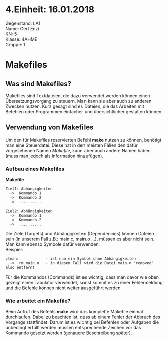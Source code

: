 # 4.Einheit: 16.01.2018

Gegenstand: LA1  
Name: Gert Enzi  
KN: 5  
Klasse: 4AHME  
Gruppe: 1  

# Makefiles  
## Was sind Makefiles?  
Makefiles sind Textdateien, die dazu verwendet werden können einen Übersetzungsvorgang zu steuern. Man kann sie aber auch zu anderen
Zwecken nutzen. Kurz gesagt sind es Dateien, die das Arbeiten mit Befehlen oder Programmen einfacher und übersichtlicher gestalten können.  
  
## Verwendung von Makefiles  
Um den für Makefiles reservierten Befehl **make** nutzen zu können, benötigt man eine Steuerdatei. Diese hat in den meisten Fällen den
dafür vorgesehenen Namen *Makefile*, kann aber auch andere Namen haben (muss man jedoch als Information hinzufügen).  

### Aufbau eines Makefiles  
**Makefile**
```
Ziel1: Abhängigkeiten 
  ->  Kommando 1
  ->  Kommando 2
  ->  ..........

Ziel2: Abhängigkeiten
  ->  Kommando 1
  ->  Kommando 2
  ->  ..........
```
Die Ziele (Targets) und Abhängigkeiten (Dependencies) können Dateien sein (in unserem Fall z.B.: main.c, main.o ...), müssen es aber nicht
sein. Man kann ebenso Symbole dafür verwenden.  
Beispiel:
```
clean:            - ist nun ein Symbol ohne Abhängigkeiten
  ->  rm main.o   - in diesem Fall wird die Datei main.o "removed" also entfernt
```
Für die Kommandos (Commands) ist es wichtig, dass man davor wie oben gezeigt einen Tabulator verwendet, sonst kommt es zu einer 
Fehlermeldung und die Befehle können nicht weiter ausgeführt werden.  

### Wie arbeitet ein Makefile?
Beim Aufruf des Befehls **make** wird das komplette Makefile einmal durchlaufen. Dabei zu beachten ist, dass ab einem Fehler der Abbruch
des Vorgangs stattfindet. Darum ist es wichtig bei Befehlen oder Aufgaben die unbedingt erfüllt werden müssen entsprechende Zeichen vor 
das Kommando gesetzt werden (genauere Beschreibung später).
